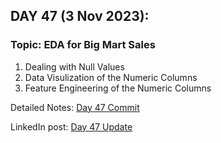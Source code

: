 
## **DAY 47 (3 Nov 2023):**
### Topic: EDA for Big Mart Sales

1. Dealing with Null Values
2. Data Visulization of the Numeric Columns
3. Feature Engineering of the Numeric Columns

Detailed Notes: [Day 47 Commit](https://github.com/ds-teja/100_Days_MLDL/tree/main/47.%20Day%2047%20-%20EDA%20of%20BIg%20Mart%20Sales)

LinkedIn post: [Day 47 Update](https://www.linkedin.com/posts/ravi6123_github-ds-teja100daysmldl-hello-data-activity-7126640417009242112-25O8?utm_source=share&utm_medium=member_desktop)
